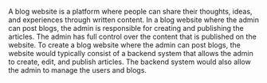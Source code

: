 A blog website is a platform where people can share their thoughts, ideas, and experiences through written content.
In a blog website where the admin can post blogs, the admin is responsible for creating and publishing the articles. The admin has full control over the content that is published on the website.
To create a blog website where the admin can post blogs, the website would typically consist of a backend system that allows the admin to create, edit, and publish articles. The backend system would also allow the admin to manage the users and blogs.
